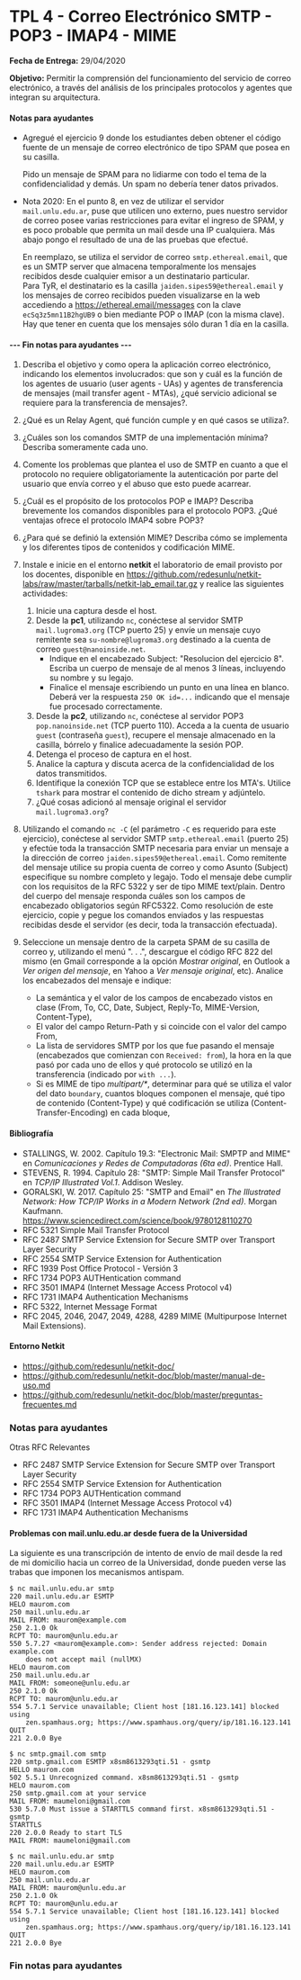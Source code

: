 TPL 4 - Correo Electrónico SMTP - POP3 - IMAP4 - MIME
=====================================================

**Fecha de Entrega:** 29/04/2020

**Objetivo:** Permitir la comprensión del funcionamiento del servicio de correo electrónico, a través del análisis de los principales protocolos y agentes que integran su arquitectura.

#### Notas para ayudantes

* Agregué el ejercicio 9 donde los estudiantes deben obtener el código fuente
  de un mensaje de correo electrónico de tipo SPAM que posea en su casilla.

    Pido un mensaje de SPAM para no lidiarme con todo el tema de la
    confidencialidad y demás. Un spam no debería tener datos privados.

* Nota 2020: En el punto 8, en vez de utilizar el servidor `mail.unlu.edu.ar`,
  puse que utilicen uno externo, pues nuestro servidor de correo posee varias
  restricciones para evitar el ingreso de SPAM, y es poco probable que permita
  un mail desde una IP cualquiera. Más abajo pongo el resultado de una de las
  pruebas que efectué.

    En reemplazo, se utiliza el servidor de correo `smtp.ethereal.email`,
    que es un SMTP server que almacena temporalmente los mensajes recibidos
    desde cualquier emisor a un destinatario particular.<br>
    Para TyR, el destinatario es la casilla `jaiden.sipes59@ethereal.email`
    y los mensajes de correo recibidos pueden visualizarse en la web
    accediendo a <https://ethereal.email/messages> con la clave
    `ecSq3z5mn11B2hgUB9` o bien mediante POP o IMAP (con la misma clave).
    Hay que tener en cuenta que los mensajes sólo duran 1 día en la casilla.

#### --- Fin notas para ayudantes ---

1. Describa el objetivo y como opera la aplicación correo electrónico, indicando los elementos involucrados: que son y cuál es la función de los agentes de usuario (user agents - UAs) y agentes de transferencia de mensajes (mail transfer agent - MTAs), ¿qué servicio adicional se requiere para la transferencia de mensajes?.

2. ¿Qué es un Relay Agent, qué función cumple y en qué casos se utiliza?.

3. ¿Cuáles son los comandos SMTP de una implementación mínima?
   Describa someramente cada uno.

4. Comente los problemas que plantea el uso de SMTP en cuanto a que el protocolo no requiere obligatoriamente la autenticación por parte del usuario que envía correo y el abuso que esto puede acarrear.

5. ¿Cuál es el propósito de los protocolos POP e IMAP?
   Describa brevemente los comandos disponibles para el protocolo POP3.
   ¿Qué ventajas ofrece el protocolo IMAP4 sobre POP3?

6. ¿Para qué se definió la extensión MIME? Describa cómo se implementa y los diferentes tipos de contenidos y codificación MIME.

7. Instale e inicie en el entorno **netkit** el laboratorio de email provisto por los docentes, disponible en
<https://github.com/redesunlu/netkit-labs/raw/master/tarballs/netkit-lab_email.tar.gz> y realice las siguientes actividades:

    1. Inicie una captura desde el host.
    2. Desde la **pc1**, utilizando `nc`, conéctese al servidor SMTP `mail.lugroma3.org` (TCP puerto 25) y envíe un mensaje cuyo remitente sea `su-nombre@lugroma3.org` destinado a la cuenta de correo `guest@nanoinside.net`.
        - Indique en el encabezado Subject: "Resolucion del ejercicio 8". Escriba un cuerpo de mensaje de al menos 3 líneas, incluyendo su nombre y su legajo.
        - Finalice el mensaje escribiendo un punto en una línea en blanco. Deberá ver la respuesta `250 OK id=...` indicando que el mensaje fue procesado correctamente.
    3. Desde la **pc2**, utilizando `nc`, conéctese al servidor POP3 `pop.nanoinside.net` (TCP puerto 110). Acceda a la cuenta de usuario `guest` (contraseña `guest`), recupere el mensaje almacenado en la casilla, bórrelo y finalice adecuadamente la sesión POP.
    4. Detenga el proceso de captura en el host.
    5. Analice la captura y discuta acerca de la confidencialidad de los datos transmitidos.
    6. Identifique la conexión TCP que se establece entre los MTA's. Utilice `tshark` para mostrar el contenido de dicho stream y adjúntelo.
    7. ¿Qué cosas adicionó al mensaje original el servidor `mail.lugroma3.org`?

8. Utilizando el comando `nc -C` (el parámetro `-C` es requerido para este ejercicio), conéctese al servidor SMTP `smtp.ethereal.email` (puerto 25) y efectúe toda la transacción SMTP necesaria para enviar un mensaje a la dirección de correo `jaiden.sipes59@ethereal.email`. Como remitente del mensaje utilice su propia cuenta de correo y como Asunto (Subject) especifique su nombre completo y legajo. Todo el mensaje debe cumplir con los requisitos de la RFC 5322 y ser de tipo MIME text/plain. Dentro del cuerpo del mensaje responda cuáles son los campos de encabezado obligatorios según RFC5322. Como resolución de este ejercicio, copie y pegue los comandos enviados y las respuestas recibidas desde el servidor (es decir, toda la transacción efectuada).

9. Seleccione un mensaje dentro de la carpeta SPAM de su casilla de correo y,
   utilizando el menú ". . .", descargue el código RFC 822 del mismo (en Gmail
   corresponde a la opción _Mostrar original_, en Outlook a _Ver origen del
   mensaje_, en Yahoo a _Ver mensaje original_, etc).
   Analice los encabezados del mensaje e indique:

    * La semántica y el valor de los campos de encabezado vistos en clase
      (From, To, CC, Date, Subject, Reply-To, MIME-Version, Content-Type),
    * El valor del campo Return-Path y si coincide con el valor del campo From,
    * La lista de servidores SMTP por los que fue pasando el mensaje
      (encabezados que comienzan con `Received: from`), la hora en la que pasó
      por cada uno de ellos y qué protocolo se utilizó en la transferencia
      (indicado por `with ...`).
    * Si es MIME de tipo _multipart/*_, determinar para qué se utiliza el valor
      del dato `boundary`, cuantos bloques componen el mensaje, qué tipo de
      contenido (Content-Type) y qué codificación se utiliza
      (Content-Transfer-Encoding) en cada bloque,


#### Bibliografía

* STALLINGS, W. 2002. Capítulo 19.3: "Electronic Mail: SMPTP and MIME" en _Comunicaciones y Redes de Computadoras (6ta ed)_. Prentice Hall.
* STEVENS, R. 1994. Capítulo 28: "SMTP: Simple Mail Transfer Protocol" en _TCP/IP Illustrated Vol.1_. Addison Wesley.
* GORALSKI, W. 2017. Capítulo 25: "SMTP and Email" en _The Illustrated Network: How TCP/IP Works in a Modern Network (2nd ed)_. Morgan Kaufmann.
  <https://www.sciencedirect.com/science/book/9780128110270>
* RFC 5321 Simple Mail Transfer Protocol
* RFC 2487 SMTP Service Extension for Secure SMTP over Transport Layer Security
* RFC 2554 SMTP Service Extension for Authentication
* RFC 1939 Post Office Protocol - Versión 3
* RFC 1734 POP3 AUTHentication command
* RFC 3501 IMAP4 (Internet Message Access Protocol v4)
* RFC 1731 IMAP4 Authentication Mechanisms
* RFC 5322, Internet Message Format
* RFC 2045, 2046, 2047, 2049, 4288, 4289 MIME (Multipurpose Internet Mail Extensions).

#### Entorno Netkit

* <https://github.com/redesunlu/netkit-doc/>
* <https://github.com/redesunlu/netkit-doc/blob/master/manual-de-uso.md>
* <https://github.com/redesunlu/netkit-doc/blob/master/preguntas-frecuentes.md>

### Notas para ayudantes

Otras RFC Relevantes

* RFC 2487 SMTP Service Extension for Secure SMTP over Transport Layer Security
* RFC 2554 SMTP Service Extension for Authentication
* RFC 1734 POP3 AUTHentication command
* RFC 3501 IMAP4 (Internet Message Access Protocol v4)
* RFC 1731 IMAP4 Authentication Mechanisms

#### Problemas con mail.unlu.edu.ar desde fuera de la Universidad

La siguiente es una transcripción de intento de envío de mail desde la red
de mi domicilio hacia un correo de la Universidad, donde pueden verse las
trabas que imponen los mecanismos antispam.

    $ nc mail.unlu.edu.ar smtp
    220 mail.unlu.edu.ar ESMTP
    HELO maurom.com
    250 mail.unlu.edu.ar
    MAIL FROM: maurom@example.com
    250 2.1.0 Ok
    RCPT TO: maurom@unlu.edu.ar
    550 5.7.27 <maurom@example.com>: Sender address rejected: Domain example.com
        does not accept mail (nullMX)
    HELO maurom.com
    250 mail.unlu.edu.ar
    MAIL FROM: someone@unlu.edu.ar
    250 2.1.0 Ok
    RCPT TO: maurom@unlu.edu.ar
    554 5.7.1 Service unavailable; Client host [181.16.123.141] blocked using
        zen.spamhaus.org; https://www.spamhaus.org/query/ip/181.16.123.141
    QUIT
    221 2.0.0 Bye

    $ nc smtp.gmail.com smtp
    220 smtp.gmail.com ESMTP x8sm8613293qti.51 - gsmtp
    HELLO maurom.com
    502 5.5.1 Unrecognized command. x8sm8613293qti.51 - gsmtp
    HELO maurom.com
    250 smtp.gmail.com at your service
    MAIL FROM: maumeloni@gmail.com
    530 5.7.0 Must issue a STARTTLS command first. x8sm8613293qti.51 - gsmtp
    STARTTLS
    220 2.0.0 Ready to start TLS
    MAIL FROM: maumeloni@gmail.com

    $ nc mail.unlu.edu.ar smtp
    220 mail.unlu.edu.ar ESMTP
    HELO maurom.com
    250 mail.unlu.edu.ar
    MAIL FROM: maurom@unlu.edu.ar
    250 2.1.0 Ok
    RCPT TO: maurom@unlu.edu.ar
    554 5.7.1 Service unavailable; Client host [181.16.123.141] blocked using
        zen.spamhaus.org; https://www.spamhaus.org/query/ip/181.16.123.141
    QUIT
    221 2.0.0 Bye

### Fin notas para ayudantes

